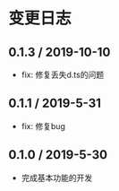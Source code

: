 # 变更日志

## 0.1.3 / 2019-10-10

- fix: 修复丢失d.ts的问题

## 0.1.1 / 2019-5-31

- fix: 修复bug

## 0.1.0 / 2019-5-30

- 完成基本功能的开发
